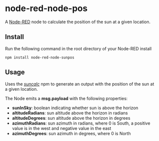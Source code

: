 node-red-node-pos
=====================

A <a href="http://nodered.org" target="_new">Node-RED</a> node to calculate the position of the sun at a given location.

Install
-------

Run the following command in the root directory of your Node-RED install

    npm install node-red-node-sunpos


Usage
-----

Uses the <i><a href = "https://github.com/mourner/suncalc" target="_new">suncalc</a></i> npm to generate an output with the position of the sun at a given location.

The Node emits a <b>msg.payload</b> with the following properties:
* <b>sunInSky</b>: boolean indicating whether sun is above the horizon
* <b>altitudeRadians</b>: sun altitude above the horizon in radians
* <b>altitudeDegrees</b>: sun altitude above the horizon in degrees
* <b>azimuthRadians</b>: sun azimuth in radians, where 0 is South, a positive value is in the west and negative value in the east
* <b>azimuthDegrees</b>: sun azimuth in degrees, where 0 is North
